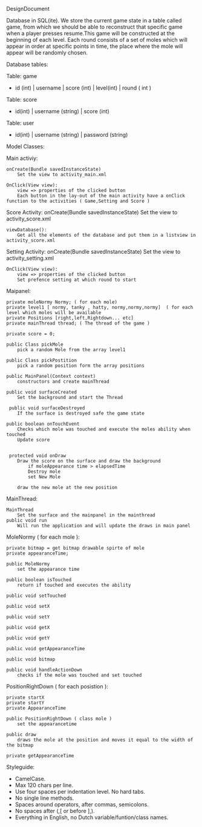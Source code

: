 DesignDocument

Database in SQL(ite). We store the current game state in a table called game, from which we should be able to reconstruct that specific game when a player presses resume.This game will be constructed at the beginning of each level. Each round consists of a set of moles which will appear in order at specific points in time, the place where the mole will appear will be randomly chosen.


Database tables:

Table: game

- id (int) | username | score (int) | level(int) | round ( int )

Table: score

- id(int) | username (string) | score (int) 

Table: user

- id(int) | username (string) | password (string)

Model Classes:

Main activiy:

	onCreate(Bundle savedInstanceState)
		Set the view to activity_main.xml

	OnClick(View view):
		view => properties of the clicked button
		Each button in the lay-out of the main activity have a onClick function to the activities ( Game,Setting and Score )

Score Activity:
	onCreate(Bundle savedInstanceState)
		Set the view to activity_score.xml

	viewDatabase():
		Get all the elements of the database and put them in a listview in activity_score.xml

Setting Activity:
	onCreate(Bundle savedInstanceState)
		Set the view to activity_setting.xml

	
	OnClick(View view):
		view => properties of the clicked button
		Set prefence setting at which round to start

Maipanel:

	private moleNormy Normy; ( for each mole)
	private level1 [ normy, tanky , hatty, normy,normy,normy]  ( for each level which moles will be available
	private Positions [right,left,Rightdown... etc]
	private mainThread thread; ( The thread of the game )

	private score = 0;
	
	public Class pickMole
		pick a random Mole from the array level1
		
	public Class pickPostition
		pick a random position form the array positions
		
	public MainPanel(Context context)
		constructors and create mainThread
	
	public void surfaceCreated
		Set the background and start the Thread

	 public void surfaceDestroyed
		If the surface is destroyed safe the game state
	
	public boolean onTouchEvent
		Checks which mole was touched and execute the moles ability when touched
		Update score
	

	 protected void onDraw
	 	Draw the score on the surface and draw the background
	 		if moleAppearance time > elapsedTime
	 		Destroy mole
	 		set New Mole
	 	
		draw the new mole at the new position

	
MainThread:

	
	MainThread
		Set the surface and the mainpanel in the mainthread
	public void run
		Will run the application and will update the draws in main panel
	
	
		
	


MoleNormy ( for each mole ):
	
	private bitmap = get bitmap drawable spirte of mole
	private appearanceTime;
	
	public MoleNormy
		set the appearance time
	
	public boolean isTouched
		return if touched and executes the ability
		
	public void setTouched
	
	public void setX
	
	public void setY
	
	public void getX
	
	public void getY
	
	public void getAppearanceTime
	
	public void bitmap
		
	public void handleActionDown
		checks if the mole was touched and set touched

PositionRightDown ( for each posistion ):
	
	private startX
	private startY
	private AppearanceTime
	
	public PositionRightDown ( class mole )
		set the appearancetime
		
	public draw
		draws the mole at the position and moves it equal to the width of the bitmap
	
	private getAppearanceTime
		
		
	
	
		
Styleguide:
- CamelCase.
- Max 120 chars per line.
- Use four spaces per indentation level. No hard tabs.
- No single line methods.
- Spaces around operators, after commas, semicolons.
- No spaces after (,[ or before ],). 
- Everything in English, no Dutch variable/funtion/class names.
